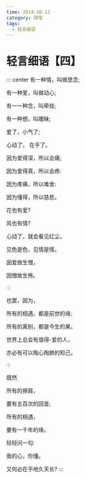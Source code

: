 ```yaml
---
time: 2014-10-12
category: 随笔
tags:
  - 轻言细语
---
```


# 轻言细语【四】

::: center
有一种情，叫做思念;

有一种爱，叫做动心;

有一一种念，叫牵挂;

有一种想，叫暧昧;

爱了，小气了;

心动了， 在乎了。

因为爱得深，所以会痛;

因为爱得真，所以会疼:

因为疼痛，所以难舍:

因为懂得，所以慈悲。

花也有爱?

风也有情?

心动了，就会看见红尘，

见色是色，见情是情。

因爱故生憎，

因憎故生怖。

♢

也罢，因为，

所有的相遇，都是前世的缘;

所有的离别，都是今生的果。

世界上总会有值得-爱的人，

亦必有可以掏心掏肺的知己。

♢

既然

所有的擦肩，

要有五百次的回首;

所有的相遇，

要有一千年的缘。

轻轻问一句:

我的心，你懂。

又何必在乎地久天长?
:::
